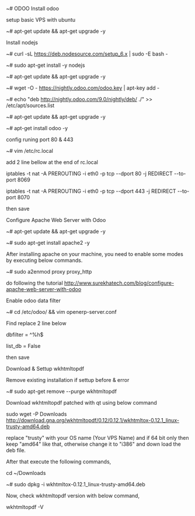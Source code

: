 ~# ODOO
Install odoo

setup basic VPS with ubuntu

~# apt-get update && apt-get upgrade -y

Install nodejs

~# curl -sL https://deb.nodesource.com/setup_6.x | sudo -E bash -

~# sudo apt-get install -y nodejs

~# apt-get update && apt-get upgrade -y

~# wget -O - https://nightly.odoo.com/odoo.key | apt-key add -

~# echo "deb http://nightly.odoo.com/9.0/nightly/deb/ ./" >> /etc/apt/sources.list

~# apt-get update && apt-get upgrade -y

~# apt-get install odoo -y

config runing port 80 & 443

~# vim /etc/rc.local

add 2 line bellow at the end of rc.local

iptables -t nat -A PREROUTING -i eth0 -p tcp --dport 80 -j REDIRECT --to-port 8069

iptables -t nat -A PREROUTING -i eth0 -p tcp --dport 443 -j REDIRECT --to-port 8070

then save

Configure Apache Web Server with Odoo

~# apt-get update && apt-get upgrade -y

~# sudo apt-get install apache2 -y

After installing apache on your machine, you need to enable some modes by executing below commands.
 
~# sudo a2enmod proxy proxy_http

do following the tutorial http://www.surekhatech.com/blog/configure-apache-web-server-with-odoo

Enable odoo data filter

~# cd /etc/odoo/ && vim openerp-server.conf

Find replace 2 line below

dbfilter = ^%h$

list_db = False

then save

Download & Settup wkhtmltopdf

Remove existing installation if settup before & error

~# sudo apt-get remove --purge wkhtmltopdf

Download wkhtmltopdf patched with qt using below command

sudo wget -P Downloads http://download.gna.org/wkhtmltopdf/0.12/0.12.1/wkhtmltox-0.12.1_linux-trusty-amd64.deb

replace "trusty" with your OS name (Your VPS Name) and if 64 bit only then keep "amd64" like that, otherwise change it to "i386" and down load the deb file.

After that execute the following commands,

cd ~/Downloads

~# sudo dpkg -i wkhtmltox-0.12.1_linux-trusty-amd64.deb

Now, check wkhtmltopdf version with below command,

wkhtmltopdf -V
